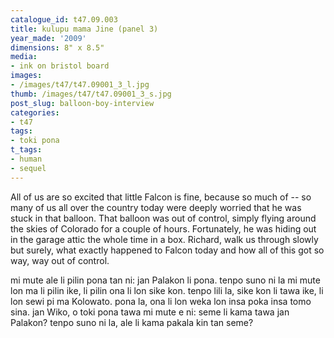```yaml
---
catalogue_id: t47.09.003
title: kulupu mama Jine (panel 3)
year_made: '2009'
dimensions: 8" x 8.5"
media:
- ink on bristol board
images:
- /images/t47/t47.09001_3_l.jpg
thumb: /images/t47/t47.09001_3_s.jpg
post_slug: balloon-boy-interview
categories:
- t47
tags:
- toki pona
t_tags:
- human
- sequel
---
```


All of us are so excited that little Falcon is fine, because so much of -- so many of us all over the country today were deeply worried that he was stuck in that balloon. That balloon was out of control, simply flying around the skies of Colorado for a couple of hours.
Fortunately, he was hiding out in the garage attic the whole time in a box.
Richard, walk us through slowly but surely, what exactly happened to Falcon today and how all of this got so way, way out of control.

mi mute ale li pilin pona tan ni: jan Palakon li pona. tenpo suno ni la mi mute lon ma li pilin ike, li pilin ona li lon sike kon. tenpo lili la, sike kon li tawa ike, li lon sewi pi ma Kolowato. pona la, ona li lon weka lon insa poka insa tomo sina. jan Wiko, o toki pona tawa mi mute e ni: seme li kama tawa jan Palakon? tenpo suno ni la, ale li kama pakala kin tan seme?
